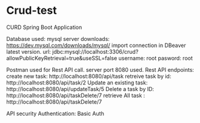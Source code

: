 # Crud-test

CURD Spring Boot Application

Database used: 
mysql server downloads: https://dev.mysql.com/downloads/mysql/
import connection in DBeaver latest version.
url: jdbc:mysql://localhost:3306/crud?allowPublicKeyRetrieval=true&useSSL=false
username: root
pasword: root

Postman used for Rest API call.
server port 8080 used.
Rest API endpoints: 
create new task: http://localhost:8080/api/task
retreive task by id: http://localhost:8080/api/task/2
Update an existing task: http://localhost:8080/api/updateTask/5
Delete a task by ID: http://localhost:8080/api/taskDelete/7
retrieve All task : http://localhost:8080/api/taskDelete/7

API security Authentication: Basic Auth 

